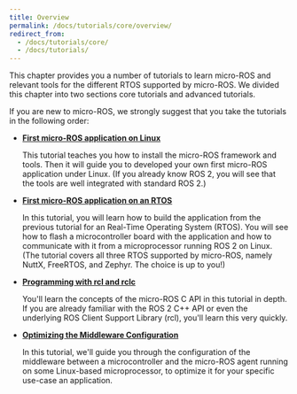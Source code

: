 ```yaml
---
title: Overview
permalink: /docs/tutorials/core/overview/
redirect_from:
  - /docs/tutorials/core/
  - /docs/tutorials/
---
```


This chapter provides you a number of tutorials to learn micro-ROS and relevant tools for the different RTOS supported by micro-ROS. We divided this chapter into two sections core tutorials and advanced tutorials.

If you are new to micro-ROS, we strongly suggest that you take the tutorials in the following order:

* [**First micro-ROS application on Linux**](../first_application_linux/)

  This tutorial teaches you how to install the micro-ROS framework and tools. Then it will guide you to developed your own first micro-ROS application under Linux. (If you already know ROS 2, you will see that the tools are well integrated with standard ROS 2.)

* [**First micro-ROS application on an RTOS**](../first_application_rtos/)

  In this tutorial, you will learn how to build the application from the previous tutorial for an Real-Time Operating System (RTOS). You will see how to flash a microcontroller board with the application and how to communicate with it from a microprocessor running ROS 2 on Linux. (The tutorial covers all three RTOS supported by micro-ROS, namely NuttX, FreeRTOS, and Zephyr. The choice is up to you!)

* [**Programming with rcl and rclc**](../programming_rcl_rclc/)

  You'll learn the concepts of the micro-ROS C API in this tutorial in depth. If you are already familiar with the ROS 2 C++ API or even the underlying ROS Client Support Library (rcl), you'll learn this very quickly.

* [**Optimizing the Middleware Configuration**](../../advanced/microxrcedds_rmw_configuration/)

  In this tutorial, we'll guide you through the configuration of the middleware between a microcontroller and the micro-ROS agent running on some Linux-based microprocessor, to optimize it for your specific use-case an application.
